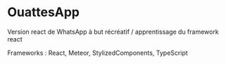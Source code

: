 # OuattesApp
Version react de WhatsApp à but récréatif / apprentissage du framework react

Frameworks :
React,
Meteor,
StylizedComponents,
TypeScript